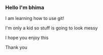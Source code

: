 ### Hello I'm bhima 

I am learning how to use git!

I'm only a kid so stuff is going to look messy

I hope you enjoy this 

Thank you
